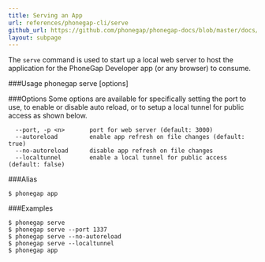 ```yaml
---
title: Serving an App
url: references/phonegap-cli/serve
github_url: https://github.com/phonegap/phonegap-docs/blob/master/docs/references/phonegap-cli/serve.html.md
layout: subpage
---
```


  The `serve` command is used to start up a local web server to host the application for the
  PhoneGap Developer app (or any browser) to consume.

###Usage 
    phonegap serve [options]   

###Options
  Some options are available for specifically setting the port to use, to enable or disable auto reload, 
  or to setup a local tunnel for public access as shown below. 

      --port, -p <n>       port for web server (default: 3000)
      --autoreload         enable app refresh on file changes (default: true)
      --no-autoreload      disable app refresh on file changes
      --localtunnel        enable a local tunnel for public access (default: false)

###Alias

    $ phonegap app

###Examples

    $ phonegap serve
    $ phonegap serve --port 1337
    $ phonegap serve --no-autoreload
    $ phonegap serve --localtunnel
    $ phonegap app
